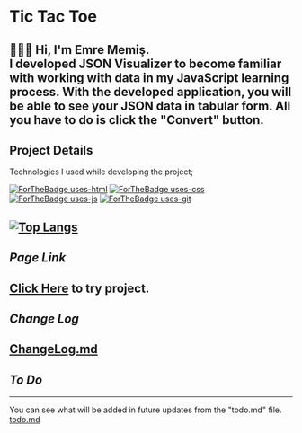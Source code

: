 # **Tic Tac Toe**  
👨🏻‍💻 Hi, I'm Emre Memiş.  
I developed JSON Visualizer to become familiar with working with data in my JavaScript learning process. With the developed application, you will be able to see your JSON data in tabular form. All you have to do is click the "Convert" button.  
---
##  **Project Details**  
Technologies I used while developing the project;  
  
[![ForTheBadge uses-html](http://ForTheBadge.com/images/badges/uses-html.svg)](http://ForTheBadge.com) [![ForTheBadge uses-css](http://ForTheBadge.com/images/badges/uses-css.svg)](http://ForTheBadge.com) [![ForTheBadge uses-js](http://ForTheBadge.com/images/badges/uses-js.svg)](http://ForTheBadge.com) [![ForTheBadge uses-git](http://ForTheBadge.com/images/badges/uses-git.svg)](https://GitHub.com/)  
  
[![Top Langs](https://github-readme-stats.vercel.app/api/top-langs/?username=anuraghazra&layout=compact)](https://github.com/anuraghazra/github-readme-stats)  
---
## ***Page Link***   
[Click Here](https://memisemre.github.io/JSON-Visualizer/) to try project.
---
## ***Change Log***  
[ChangeLog.md](https://github.com/memisemre/JSON-Visualizer/blob/main/changelog.md)
---
## ***To Do***
---
You can see what will be added in future updates from the "todo.md" file.  
[todo.md](https://github.com/memisemre/JSON-Visualizer/blob/main/Todo.md)
